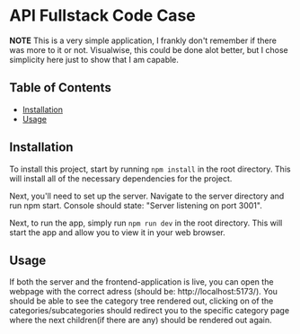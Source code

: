 # API Fullstack Code Case

**NOTE** This is a very simple application, I frankly don't remember if there was more to it or not. Visualwise, this could be done alot better, but I chose simplicity here just to show that I am capable.

## Table of Contents

* [Installation](#installation)
* [Usage](#usage)

## Installation

To install this project, start by running `npm install` in the root directory. This will install all of the necessary dependencies for the project.

Next, you'll need to set up the server. Navigate to the server directory and run npm start. Console should state: "Server listening on port 3001".

Next, to run the app, simply run `npm run dev` in the root directory. This will start the app and allow you to view it in your web browser.

## Usage



If both the server and the frontend-application is live, you can open the webpage with the correct adress (should be: http://localhost:5173/). You should be able to see the category tree rendered out, clicking on of the categories/subcategories should redirect you to the specific category page where the next children(if there are any) should be rendered out again.

